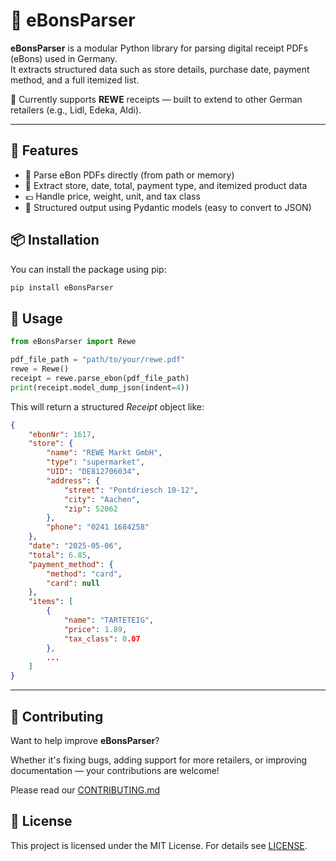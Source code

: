 # 🧾 eBonsParser

**eBonsParser** is a modular Python library for parsing digital receipt PDFs (eBons) used in Germany.  
It extracts structured data such as store details, purchase date, payment method, and a full itemized list.

🛒 Currently supports **REWE** receipts — built to extend to other German retailers (e.g., Lidl, Edeka, Aldi).

---
## 🚀 Features
- 📄 Parse eBon PDFs directly (from path or memory)
- 🛒 Extract store, date, total, payment type, and itemized product data
- 💶 Handle price, weight, unit, and tax class
- 🧱 Structured output using Pydantic models (easy to convert to JSON)

## 📦 Installation

You can install the package using pip:
```bash
pip install eBonsParser
```

## 🧠 Usage
```python
from eBonsParser import Rewe

pdf_file_path = "path/to/your/rewe.pdf"
rewe = Rewe()
receipt = rewe.parse_ebon(pdf_file_path)
print(receipt.model_dump_json(indent=4))
```
This will return a structured *Receipt* object like:
```json
{
    "ebonNr": 1617,
    "store": {
        "name": "REWE Markt GmbH",
        "type": "supermarket",
        "UID": "DE812706034",
        "address": {
            "street": "Pontdriesch 10-12",
            "city": "Aachen",
            "zip": 52062
        },
        "phone": "0241 1684258"
    },
    "date": "2025-05-06",
    "total": 6.85,
    "payment_method": {
        "method": "card",
        "card": null
    },
    "items": [
        {
            "name": "TARTETEIG",
            "price": 1.89,
            "tax_class": 0.07
        },
        ...
    ]
}
```

---

## 🙌 Contributing

Want to help improve **eBonsParser**?

Whether it's fixing bugs, adding support for more retailers, or improving documentation — your contributions are welcome!

Please read our [CONTRIBUTING.md](CONTRIBUTING.md)

## 📜 License
This project is licensed under the MIT License. For details see [LICENSE](LICENSE).
